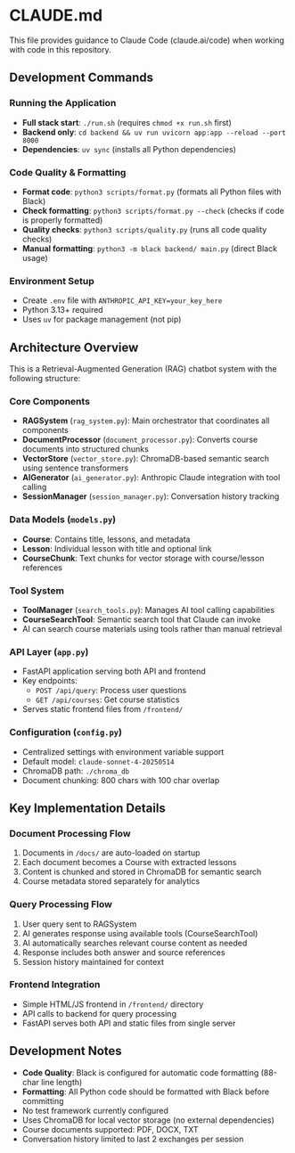 # CLAUDE.md

This file provides guidance to Claude Code (claude.ai/code) when working with code in this repository.

## Development Commands

### Running the Application
- **Full stack start**: `./run.sh` (requires `chmod +x run.sh` first)
- **Backend only**: `cd backend && uv run uvicorn app:app --reload --port 8000`
- **Dependencies**: `uv sync` (installs all Python dependencies)

### Code Quality & Formatting
- **Format code**: `python3 scripts/format.py` (formats all Python files with Black)
- **Check formatting**: `python3 scripts/format.py --check` (checks if code is properly formatted)
- **Quality checks**: `python3 scripts/quality.py` (runs all code quality checks)
- **Manual formatting**: `python3 -m black backend/ main.py` (direct Black usage)

### Environment Setup
- Create `.env` file with `ANTHROPIC_API_KEY=your_key_here`
- Python 3.13+ required
- Uses `uv` for package management (not pip)

## Architecture Overview

This is a Retrieval-Augmented Generation (RAG) chatbot system with the following structure:

### Core Components
- **RAGSystem** (`rag_system.py`): Main orchestrator that coordinates all components
- **DocumentProcessor** (`document_processor.py`): Converts course documents into structured chunks
- **VectorStore** (`vector_store.py`): ChromaDB-based semantic search using sentence transformers
- **AIGenerator** (`ai_generator.py`): Anthropic Claude integration with tool calling
- **SessionManager** (`session_manager.py`): Conversation history tracking

### Data Models (`models.py`)
- **Course**: Contains title, lessons, and metadata
- **Lesson**: Individual lesson with title and optional link
- **CourseChunk**: Text chunks for vector storage with course/lesson references

### Tool System
- **ToolManager** (`search_tools.py`): Manages AI tool calling capabilities
- **CourseSearchTool**: Semantic search tool that Claude can invoke
- AI can search course materials using tools rather than manual retrieval

### API Layer (`app.py`)
- FastAPI application serving both API and frontend
- Key endpoints:
  - `POST /api/query`: Process user questions
  - `GET /api/courses`: Get course statistics
- Serves static frontend files from `/frontend/`

### Configuration (`config.py`)
- Centralized settings with environment variable support
- Default model: `claude-sonnet-4-20250514`
- ChromaDB path: `./chroma_db`
- Document chunking: 800 chars with 100 char overlap

## Key Implementation Details

### Document Processing Flow
1. Documents in `/docs/` are auto-loaded on startup
2. Each document becomes a Course with extracted lessons
3. Content is chunked and stored in ChromaDB for semantic search
4. Course metadata stored separately for analytics

### Query Processing Flow
1. User query sent to RAGSystem
2. AI generates response using available tools (CourseSearchTool)
3. AI automatically searches relevant course content as needed
4. Response includes both answer and source references
5. Session history maintained for context

### Frontend Integration
- Simple HTML/JS frontend in `/frontend/` directory
- API calls to backend for query processing
- FastAPI serves both API and static files from single server

## Development Notes

- **Code Quality**: Black is configured for automatic code formatting (88-char line length)
- **Formatting**: All Python code should be formatted with Black before committing
- No test framework currently configured
- Uses ChromaDB for local vector storage (no external dependencies)
- Course documents supported: PDF, DOCX, TXT
- Conversation history limited to last 2 exchanges per session